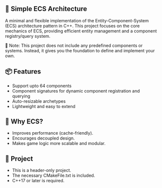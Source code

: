 ## 🧩 Simple ECS Architecture

A minimal and flexible implementation of the Entity-Component-System (ECS) architecture pattern in C++. This project focuses on the core mechanics of ECS, providing efficient entity management and a component registry/query system.

🔧 Note: This project does not include any predefined components or systems. Instead, it gives you the foundation to define and implement your own.

## 📦 Features

* Support upto 64 components
* Component signatures for dynamic component registration and querying
* Auto-resizable archetypes
* Lightweight and easy to extend

## 🧠 Why ECS?

* Improves performance (cache-friendly).
* Encourages decoupled design.
* Makes game logic more scalable and modular.

## 🚀 Project

* This is a header-only project. 
* The necessary CMakeFile.txt is included. 
* C++17 or later is required.

